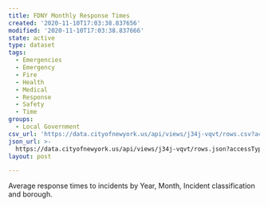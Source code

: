 ```yaml
---
title: FDNY Monthly Response Times
created: '2020-11-10T17:03:38.837656'
modified: '2020-11-10T17:03:38.837666'
state: active
type: dataset
tags:
  - Emergencies
  - Emergency
  - Fire
  - Health
  - Medical
  - Response
  - Safety
  - Time
groups:
  - Local Government
csv_url: 'https://data.cityofnewyork.us/api/views/j34j-vqvt/rows.csv?accessType=DOWNLOAD'
json_url: >-
  https://data.cityofnewyork.us/api/views/j34j-vqvt/rows.json?accessType=DOWNLOAD
layout: post

---
```

Average response times to incidents by Year, Month, Incident classification and borough.
